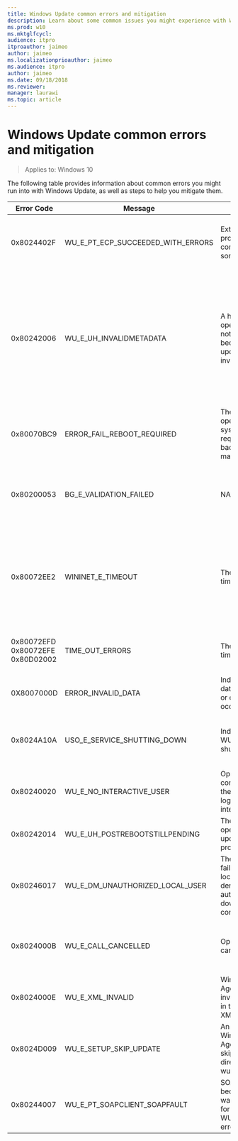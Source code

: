 ```yaml
---
title: Windows Update common errors and mitigation
description: Learn about some common issues you might experience with Windows Update
ms.prod: w10
ms.mktglfcycl: 
audience: itpro
itproauthor: jaimeo
author: jaimeo
ms.localizationprioauthor: jaimeo
ms.audience: itpro
author: jaimeo
ms.date: 09/18/2018
ms.reviewer: 
manager: laurawi
ms.topic: article
---
```


# Windows Update common errors and mitigation

>Applies to: Windows 10

The following table provides information about common errors you might run into with Windows Update, as well as steps to help you mitigate them.


|                Error Code                |              Message              |                                          Description                                          |                                                                                                                                                                                                                     Mitigation                                                                                                                                                                                                                      |
|------------------------------------------|-----------------------------------|-----------------------------------------------------------------------------------------------|-----------------------------------------------------------------------------------------------------------------------------------------------------------------------------------------------------------------------------------------------------------------------------------------------------------------------------------------------------------------------------------------------------------------------------------------------------|
|                0x8024402F                | WU_E_PT_ECP_SUCCEEDED_WITH_ERRORS |                    External cab file processing completed with some errors                    |                                                                                               One of the reasons we see this issue is due to the design of a software called Lightspeed Rocket for Web filtering. <br>The IP addresses of the computers you want to get updates successfully on, should be added to the exceptions list of Lightspeed                                                                                               |
|                0x80242006                |      WU_E_UH_INVALIDMETADATA      |   A handler operation could not be completed because the update contains invalid metadata.    | Rename Software Redistribution Folder and attempt to download the updates again: <br>Rename the following folders to \*.BAK: <br>- %systemroot%\system32\catroot2 <br><br>To do this, type the following commands at a command prompt. Press ENTER after you type each command.<br>- Ren %systemroot%\SoftwareDistribution\DataStore \*.bak<br>- Ren %systemroot%\SoftwareDistribution\Download \*.bak<br>Ren %systemroot%\system32\catroot2 \*.bak |
|                0x80070BC9                |    ERROR_FAIL_REBOOT_REQUIRED     |    The requested operation failed. A system reboot is required to roll back changes made.     |                                                                                                                          Ensure that we do not have any policies that control the start behavior for the Windows Module Installer. This service should not be hardened to any start value and should be managed by the OS.                                                                                                                          |
|                0x80200053                |      BG_E_VALIDATION_FAILED       |                                              NA                                               |                                                                  Ensure that there is no Firewalls that filter downloads. The Firewall filtering may lead to invalid responses being received by the Windows Update Client.<br><br>If the issue still persists, run the [WU reset script](https://gallery.technet.microsoft.com/scriptcenter/Reset-Windows-Update-Agent-d824badc).                                                                  |
|                0x80072EE2                |         WININET_E_TIMEOUT         |                                    The operation timed out                                    |                   This error message can be caused if the computer isn't connected to Internet. To fix this issue, following these steps: make sure these URLs are not blocked: <br> http://<em>.update.microsoft.com<br>https://</em>.update.microsoft.com <br><http://download.windowsupdate.com>  <br><br>Additionally , you can take a network trace and see what is timing out. \<Refer to Firewall Troubleshooting scenario>                   |
| 0x80072EFD <br>0x80072EFE <br>0x80D02002 |          TIME_OUT_ERRORS          |                                    The operation timed out                                    |                                                                                                                                Make sure there are no firewall rules or proxy to block Microsoft download URLs. <br>Take a network monitor trace to understand better. \<Refer to Firewall Troubleshooting scenario>                                                                                                                                 |
|                0X8007000D                |        ERROR_INVALID_DATA         |                   Indicates invalid data downloaded or corruption occurred.                   |                                                                                                                                                                                            Attempt to re-download the update and initiate installation.                                                                                                                                                                                             |
|                0x8024A10A                |    USO_E_SERVICE_SHUTTING_DOWN    |                        Indicates that the WU Service is shutting down.                        |                                                                                         This may happen due to a very long period of time of inactivity, a system hang leading to the service being idle and leading to the shutdown of the service. Ensure that the system remains active and the connections remain established to complete the upgrade.                                                                                          |
|                0x80240020                |     WU_E_NO_INTERACTIVE_USER      |          Operation did not complete because there is no logged-on interactive user.           |                                                                                                                                                                            Please login to the system to initiate the installation and allow the system to be rebooted.                                                                                                                                                                             |
|                0x80242014                |  WU_E_UH_POSTREBOOTSTILLPENDING   |                The post-reboot operation for the update is still in progress.                 |                                                                                                                                                               Some Windows Updates require the system to be restarted. Reboot the system to complete the installation of the Updates.                                                                                                                                                               |
|                0x80246017                |  WU_E_DM_UNAUTHORIZED_LOCAL_USER  | The download failed because the local user was denied authorization to download the content.  |                                                                                                                                               Ensure that the user attempting to download and install updates has been provided with sufficient privileges to install updates (Local Administrator).                                                                                                                                                |
|                0x8024000B                |        WU_E_CALL_CANCELLED        |                                   Operation was cancelled.                                    |                                                            This indicates that the operation was cancelled by the user/service. You may also encounter this error when we are unable to filter the results. Run the [Decline Superseded PowerShell script](https://gallery.technet.microsoft.com/scriptcenter/Cleanup-WSUS-server-4424c9d6) to allow the filtering process to complete.                                                             |
|                0x8024000E                |         WU_E_XML_INVALID          |           Windows Update Agent found invalid information in the update's XML data.            |                                                                                                              Certain drivers contain additional metadata information in the update.xml, which could lead Orchestrator to understand it as invalid data. Ensure that you have the latest Windows Update Agent installed on the machine.                                                                                                              |
|                0x8024D009                |      WU_E_SETUP_SKIP_UPDATE       | An update to the Windows Update Agent was skipped due to a directive in the wuident.cab file. |                                                                                       You may encounter this error when WSUS is not sending the Self-update to the clients.<br><br>Review [KB920659](https://support.microsoft.com/help/920659/the-microsoft-windows-server-update-services-wsus-selfupdate-service-d) for instructions to resolve the issue.                                                                                       |
|                0x80244007                |   WU_E_PT_SOAPCLIENT_SOAPFAULT    | SOAP client failed because there was a SOAP fault for reasons of WU_E_PT_SOAP_\* error codes. |                                                                                        This issue occurs because Windows cannot renew the cookies for Windows Update.  <br><br>Review [KB2883975](https://support.microsoft.com/help/2883975/0x80244007-error-when-windows-tries-to-scan-for-updates-on-a-wsus-serv) for instructions to resolve the issue.                                                                                         |

